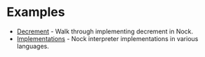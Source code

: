 # Examples

- [Decrement](language/nock/examples/decrement) - Walk through implementing decrement in Nock.
- [Implementations](language/nock/examples/implementations) - Nock interpreter implementations in various languages.
